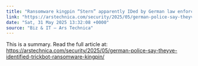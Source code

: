```yaml
---
title: "Ransomware kingpin “Stern” apparently IDed by German law enforcement"
link: "https://arstechnica.com/security/2025/05/german-police-say-theyve-identified-trickbot-ransomware-kingpin/"
date: "Sat, 31 May 2025 13:32:08 +0000"
source: "Biz & IT – Ars Technica"
---
```


This is a summary. Read the full article at: https://arstechnica.com/security/2025/05/german-police-say-theyve-identified-trickbot-ransomware-kingpin/